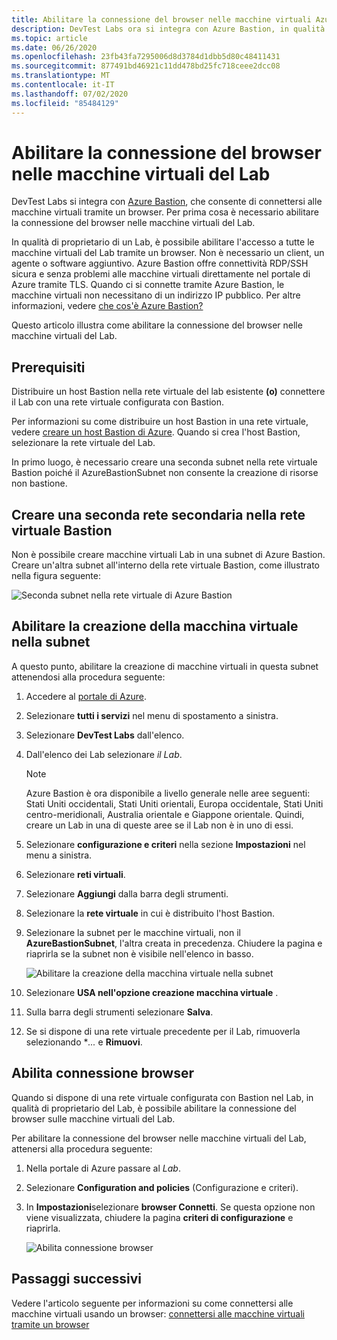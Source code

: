 ```yaml
---
title: Abilitare la connessione del browser nelle macchine virtuali Azure DevTest Labs | Microsoft Docs
description: DevTest Labs ora si integra con Azure Bastion, in qualità di proprietario del Lab, è possibile abilitare l'accesso a tutte le macchine virtuali del Lab tramite un browser.
ms.topic: article
ms.date: 06/26/2020
ms.openlocfilehash: 23fb43fa7295006d8d3784d1dbb5d80c48411431
ms.sourcegitcommit: 877491bd46921c11dd478bd25fc718ceee2dcc08
ms.translationtype: MT
ms.contentlocale: it-IT
ms.lasthandoff: 07/02/2020
ms.locfileid: "85484129"
---
```

# <a name="enable-browser-connection-on-lab-virtual-machines"></a>Abilitare la connessione del browser nelle macchine virtuali del Lab 
DevTest Labs si integra con [Azure Bastion](https://docs.microsoft.com/azure/bastion/), che consente di connettersi alle macchine virtuali tramite un browser. Per prima cosa è necessario abilitare la connessione del browser nelle macchine virtuali del Lab.

In qualità di proprietario di un Lab, è possibile abilitare l'accesso a tutte le macchine virtuali del Lab tramite un browser. Non è necessario un client, un agente o software aggiuntivo. Azure Bastion offre connettività RDP/SSH sicura e senza problemi alle macchine virtuali direttamente nel portale di Azure tramite TLS. Quando ci si connette tramite Azure Bastion, le macchine virtuali non necessitano di un indirizzo IP pubblico. Per altre informazioni, vedere [che cos'è Azure Bastion?](../bastion/bastion-overview.md)


Questo articolo illustra come abilitare la connessione del browser nelle macchine virtuali del Lab.

## <a name="prerequisites"></a>Prerequisiti 
Distribuire un host Bastion nella rete virtuale del lab esistente **(o)** connettere il Lab con una rete virtuale configurata con Bastion. 

Per informazioni su come distribuire un host Bastion in una rete virtuale, vedere [creare un host Bastion di Azure](../bastion/bastion-create-host-portal.md). Quando si crea l'host Bastion, selezionare la rete virtuale del Lab. 

In primo luogo, è necessario creare una seconda subnet nella rete virtuale Bastion poiché il AzureBastionSubnet non consente la creazione di risorse non bastione. 

## <a name="create-a-second-sub-net-in-the-bastion-virtual-network"></a>Creare una seconda rete secondaria nella rete virtuale Bastion
Non è possibile creare macchine virtuali Lab in una subnet di Azure Bastion. Creare un'altra subnet all'interno della rete virtuale Bastion, come illustrato nella figura seguente:

![Seconda subnet nella rete virtuale di Azure Bastion](./media/connect-virtual-machine-through-browser/second-subnet.png)

## <a name="enable-vm-creation-in-the-subnet"></a>Abilitare la creazione della macchina virtuale nella subnet
A questo punto, abilitare la creazione di macchine virtuali in questa subnet attenendosi alla procedura seguente: 

1. Accedere al [portale di Azure](https://portal.azure.com).
1. Selezionare **tutti i servizi** nel menu di spostamento a sinistra. 
1. Selezionare **DevTest Labs** dall'elenco. 
1. Dall'elenco dei Lab selezionare *il Lab*. 

    > [!NOTE]
    > Azure Bastion è ora disponibile a livello generale nelle aree seguenti: Stati Uniti occidentali, Stati Uniti orientali, Europa occidentale, Stati Uniti centro-meridionali, Australia orientale e Giappone orientale. Quindi, creare un Lab in una di queste aree se il Lab non è in uno di essi. 
    
1. Selezionare **configurazione e criteri** nella sezione **Impostazioni** nel menu a sinistra. 
1. Selezionare **reti virtuali**.
1. Selezionare **Aggiungi** dalla barra degli strumenti. 
1. Selezionare la **rete virtuale** in cui è distribuito l'host Bastion. 
1. Selezionare la subnet per le macchine virtuali, non il **AzureBastionSubnet**, l'altra creata in precedenza. Chiudere la pagina e riaprirla se la subnet non è visibile nell'elenco in basso. 

    ![Abilitare la creazione della macchina virtuale nella subnet](./media/connect-virtual-machine-through-browser/enable-vm-creation-subnet.png)
1. Selezionare **USA nell'opzione creazione macchina virtuale** . 
1. Sulla barra degli strumenti selezionare **Salva**. 
1. Se si dispone di una rete virtuale precedente per il Lab, rimuoverla selezionando **...*  e **Rimuovi**. 

## <a name="enable-browser-connection"></a>Abilita connessione browser 

Quando si dispone di una rete virtuale configurata con Bastion nel Lab, in qualità di proprietario del Lab, è possibile abilitare la connessione del browser sulle macchine virtuali del Lab.

Per abilitare la connessione del browser nelle macchine virtuali del Lab, attenersi alla procedura seguente:

1. Nella portale di Azure passare al *Lab*.
1. Selezionare **Configuration and policies** (Configurazione e criteri).
1. In **Impostazioni**selezionare **browser Connetti**. Se questa opzione non viene visualizzata, chiudere la pagina **criteri di configurazione** e riaprirla. 

    ![Abilita connessione browser](./media/enable-browser-connection-lab-virtual-machines/browser-connect.png)

## <a name="next-steps"></a>Passaggi successivi
Vedere l'articolo seguente per informazioni su come connettersi alle macchine virtuali usando un browser: [connettersi alle macchine virtuali tramite un browser](connect-virtual-machine-through-browser.md)
